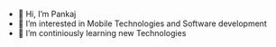 - 👋 Hi, I’m Pankaj
- 👀 I’m interested in Mobile Technologies and Software development
- 🌱 I’m continiously  learning new Technologies

